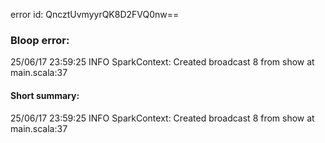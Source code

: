 error id: QncztUvmyyrQK8D2FVQ0nw==
### Bloop error:

25/06/17 23:59:25 INFO SparkContext: Created broadcast 8 from show at main.scala:37
#### Short summary: 

25/06/17 23:59:25 INFO SparkContext: Created broadcast 8 from show at main.scala:37
